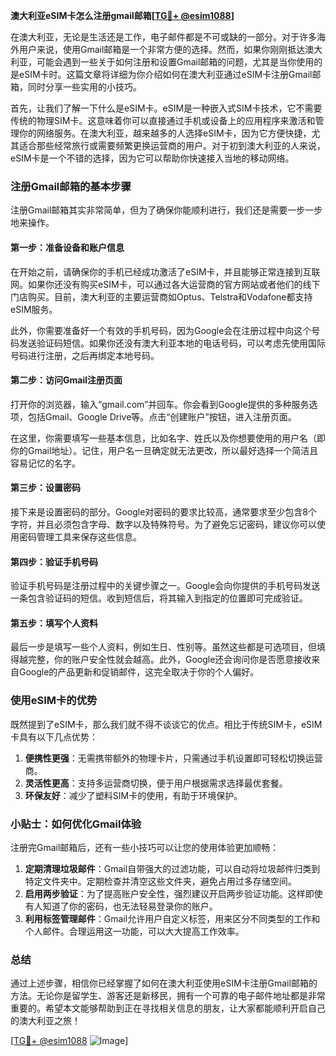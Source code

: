 **澳大利亚eSIM卡怎么注册gmail邮箱[[TG💪+ @esim1088](https://t.me/s/esim1088)]**

在澳大利亚，无论是生活还是工作，电子邮件都是不可或缺的一部分。对于许多海外用户来说，使用Gmail邮箱是一个非常方便的选择。然而，如果你刚刚抵达澳大利亚，可能会遇到一些关于如何注册和设置Gmail邮箱的问题，尤其是当你使用的是eSIM卡时。这篇文章将详细为你介绍如何在澳大利亚通过eSIM卡注册Gmail邮箱，同时分享一些实用的小技巧。

首先，让我们了解一下什么是eSIM卡。eSIM是一种嵌入式SIM卡技术，它不需要传统的物理SIM卡。这意味着你可以直接通过手机或设备上的应用程序来激活和管理你的网络服务。在澳大利亚，越来越多的人选择eSIM卡，因为它方便快捷，尤其适合那些经常旅行或需要频繁更换运营商的用户。对于初到澳大利亚的人来说，eSIM卡是一个不错的选择，因为它可以帮助你快速接入当地的移动网络。

### 注册Gmail邮箱的基本步骤

注册Gmail邮箱其实非常简单，但为了确保你能顺利进行，我们还是需要一步一步地来操作。

#### 第一步：准备设备和账户信息

在开始之前，请确保你的手机已经成功激活了eSIM卡，并且能够正常连接到互联网。如果你还没有购买eSIM卡，可以通过各大运营商的官方网站或者他们的线下门店购买。目前，澳大利亚的主要运营商如Optus、Telstra和Vodafone都支持eSIM服务。

此外，你需要准备好一个有效的手机号码，因为Google会在注册过程中向这个号码发送验证码短信。如果你还没有澳大利亚本地的电话号码，可以考虑先使用国际号码进行注册，之后再绑定本地号码。

#### 第二步：访问Gmail注册页面

打开你的浏览器，输入“gmail.com”并回车。你会看到Google提供的多种服务选项，包括Gmail、Google Drive等。点击“创建账户”按钮，进入注册页面。

在这里，你需要填写一些基本信息，比如名字、姓氏以及你想要使用的用户名（即你的Gmail地址）。记住，用户名一旦确定就无法更改，所以最好选择一个简洁且容易记忆的名字。

#### 第三步：设置密码

接下来是设置密码的部分。Google对密码的要求比较高，通常要求至少包含8个字符，并且必须包含字母、数字以及特殊符号。为了避免忘记密码，建议你可以使用密码管理工具来保存这些信息。

#### 第四步：验证手机号码

验证手机号码是注册过程中的关键步骤之一。Google会向你提供的手机号码发送一条包含验证码的短信。收到短信后，将其输入到指定的位置即可完成验证。

#### 第五步：填写个人资料

最后一步是填写一些个人资料，例如生日、性别等。虽然这些都是可选项目，但填得越完整，你的账户安全性就会越高。此外，Google还会询问你是否愿意接收来自Google的产品更新和促销邮件，这完全取决于你的个人偏好。

### 使用eSIM卡的优势

既然提到了eSIM卡，那么我们就不得不谈谈它的优点。相比于传统SIM卡，eSIM卡具有以下几点优势：

1. **便携性更强**：无需携带额外的物理卡片，只需通过手机设置即可轻松切换运营商。
2. **灵活性更高**：支持多运营商切换，便于用户根据需求选择最优套餐。
3. **环保友好**：减少了塑料SIM卡的使用，有助于环境保护。

### 小贴士：如何优化Gmail体验

注册完Gmail邮箱后，还有一些小技巧可以让您的使用体验更加顺畅：

1. **定期清理垃圾邮件**：Gmail自带强大的过滤功能，可以自动将垃圾邮件归类到特定文件夹中。定期检查并清空这些文件夹，避免占用过多存储空间。
2. **启用两步验证**：为了提高账户安全性，强烈建议开启两步验证功能。这样即使有人知道了你的密码，也无法轻易登录你的账户。
3. **利用标签管理邮件**：Gmail允许用户自定义标签，用来区分不同类型的工作和个人邮件。合理运用这一功能，可以大大提高工作效率。

### 总结

通过上述步骤，相信你已经掌握了如何在澳大利亚使用eSIM卡注册Gmail邮箱的方法。无论你是留学生、游客还是新移民，拥有一个可靠的电子邮件地址都是非常重要的。希望本文能够帮助到正在寻找相关信息的朋友，让大家都能顺利开启自己的澳大利亚之旅！

[[TG💪+ @esim1088](https://t.me/s/esim1088) ![Image](https://i.postimg.cc/4NQfJmqS/Snipaste-2025-05-13-00-14-12.png)]